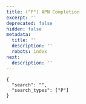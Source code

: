 ```yaml
---
title: ("P") APN Completion
excerpt: ''
deprecated: false
hidden: false
metadata:
  title: ''
  description: ''
  robots: index
next:
  description: ''
---
```

```
{
  "search": "",
  "search_types": ["P"]
}
```
